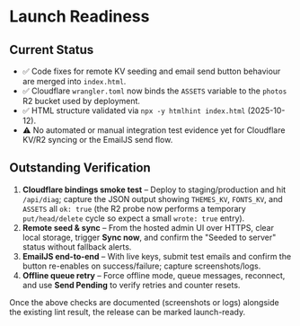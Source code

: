 # Launch Readiness

## Current Status
- ✅ Code fixes for remote KV seeding and email send button behaviour are merged into `index.html`.
- ✅ Cloudflare `wrangler.toml` now binds the `ASSETS` variable to the `photos` R2 bucket used by deployment.
- ✅ HTML structure validated via `npx -y htmlhint index.html` (2025-10-12).
- ⚠️ No automated or manual integration test evidence yet for Cloudflare KV/R2 syncing or the EmailJS send flow.

## Outstanding Verification
1. **Cloudflare bindings smoke test** – Deploy to staging/production and hit `/api/diag`; capture the JSON output showing `THEMES_KV`, `FONTS_KV`, and `ASSETS` all `ok: true` (the R2 probe now performs a temporary `put/head/delete` cycle so expect a small `wrote: true` entry).
2. **Remote seed & sync** – From the hosted admin UI over HTTPS, clear local storage, trigger **Sync now**, and confirm the "Seeded to server" status without fallback alerts.
3. **EmailJS end-to-end** – With live keys, submit test emails and confirm the button re-enables on success/failure; capture screenshots/logs.
4. **Offline queue retry** – Force offline mode, queue messages, reconnect, and use **Send Pending** to verify retries and counter resets.

Once the above checks are documented (screenshots or logs) alongside the existing lint result, the release can be marked launch-ready.
